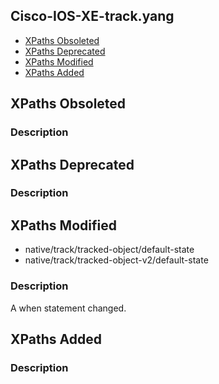 ## Cisco-IOS-XE-track.yang


- [XPaths Obsoleted](#xpaths-obsoleted)
- [XPaths Deprecated](#xpaths-deprecated)
- [XPaths Modified](#xpaths-modified)
- [XPaths Added](#xpaths-added)

## XPaths Obsoleted

### Description

## XPaths Deprecated

### Description

## XPaths Modified

- native/track/tracked-object/default-state
- native/track/tracked-object-v2/default-state

### Description

A when statement changed.

## XPaths Added

### Description
